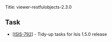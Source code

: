 Title: viewer-restfulobjects-2.3.0

<h2>        Task
</h2>
<ul>
<li>[<a href='https://issues.apache.org/jira/browse/ISIS-792'>ISIS-792</a>] -         Tidy-up tasks for Isis 1.5.0 release
</li>
</ul>
                